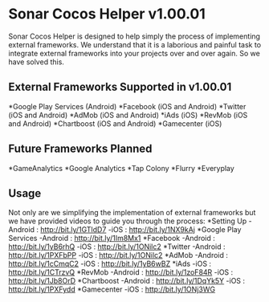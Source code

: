 # Sonar Cocos Helper v1.00.01

Sonar Cocos Helper is designed to help simply the process of implementing external frameworks. We understand that it is a laborious and painful task to integrate external frameworks into your projects over and over again. So we have solved this.

External Frameworks Supported in v1.00.01
------------------------------------------
*Google Play Services (Android)
*Facebook (iOS and Android)
*Twitter (iOS and Android)
*AdMob (iOS and Android)
*iAds (iOS)
*RevMob (iOS and Android)
*Chartboost (iOS and Android)
*Gamecenter (iOS)

Future Frameworks Planned
------------------------------------------
*GameAnalytics
*Google Analytics
*Tap Colony
*Flurry
*Everyplay

Usage
------------------------------------------
Not only are we simplifying the implementation of external frameworks but we have provided videos to guide you through the process:
*Setting Up
	-Android : http://bit.ly/1GTldD7
	-iOS : http://bit.ly/1NX9kAj
*Google Play Services
	-Android : http://bit.ly/1Im8Mx1
*Facebook
	-Android : http://bit.ly/1yB6rhQ
	-iOS : http://bit.ly/1ONilc2
*Twitter
	-Android : http://bit.ly/1PXFbPP
	-iOS : http://bit.ly/1ONilc2
*AdMob
	-Android : http://bit.ly/1cCmqC2
	-iOS : http://bit.ly/1yB6wBZ
*iAds
	-iOS : http://bit.ly/1CTrzvQ
*RevMob
	-Android : http://bit.ly/1zoF84R
	-iOS : http://bit.ly/1Jb8OrD
*Chartboost
	-Android : http://bit.ly/1DqYk5Y
	-iOS : http://bit.ly/1PXFydd
*Gamecenter
	-iOS : http://bit.ly/1ONj3WG
